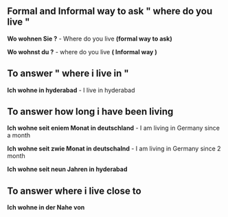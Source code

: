 
## Formal and Informal way to ask " where do you live "

**Wo wohnen Sie ?** - Where do you live  **(formal way to ask)**

**Wo wohnst du ?** - where do you live **( Informal way )**



## To answer " where i live in "

**Ich wohne in hyderabad** - I live in hyderabad 

## To answer how long i have been living 

**Ich wohne seit eniem Monat in deutschland** - I am living in Germany since a month 

**Ich wohne seit zwie Monat in deutschalnd** - I am living in Germany since 2 month 

**Ich wohne seit neun Jahren in hyderabad** 


## To answer where i live close to 


**Ich wohne in der Nahe von** 
	